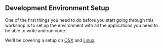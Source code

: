 ## Development Environment Setup

One of the first things you need to do before you start going through this workshop is to set up the environment with all the applications you need to be able to write and run code. 

We'll be covering a setup on [OSX](/osx.md) and [Linux](/linux.md).